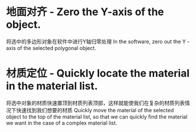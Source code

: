 # 地面对齐 - Zero the Y-axis of the object.

将选中的多边形对象在软件中进行Y轴归零处理
In the software, zero out the Y - axis of the selected polygonal object.


# 材质定位  -   Quickly locate the material in the material list.

将选中对象的材质快速置顶到材质列表顶部，这样就能使我们在复杂的材质列表情况下快速找到我们想要的材质
Quickly move the material of the selected object to the top of the material list, so that we can quickly find the material we want in the case of a complex material list.

